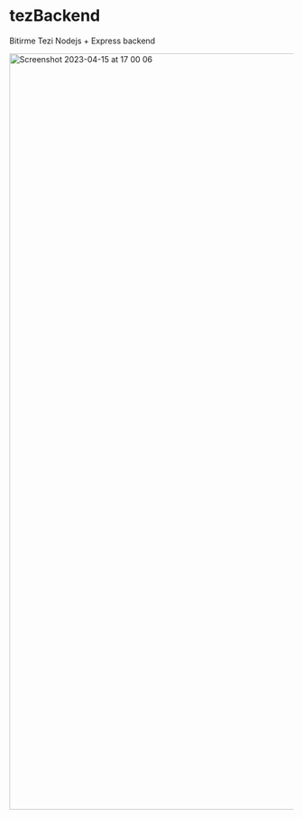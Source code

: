 # tezBackend
Bitirme Tezi Nodejs + Express backend


<img width="1340" alt="Screenshot 2023-04-15 at 17 00 06" src="https://github.com/serifeturksever/tezBackend/assets/62253012/9fb4fdb5-17d3-4f35-9d71-c8e6998b10a0">
